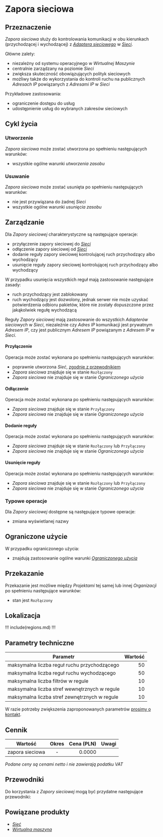 # Zapora sieciowa

## Przeznaczenie

*Zapora sieciowa* służy do kontrolowania komunikacji w obu kierunkach (przychodzącej i wychodzącej) z *[Adaptera sieciowego](/resource/networking/network-adapter.md)* w *[Sieci](/resource/networking/network.md)*.

Główne zalety:

 * niezależny od systemu operacyjnego w *Wirtualnej Maszynie*
 * centralnie zarządzany na poziomie *Sieci*
 * zwiększa skuteczność obowiązujących polityk sieciowych
 * możliwy także do wykorzystania do kontroli ruchu na publicznych *Adresach IP* powiązanych z *Adresami IP* w *Sieci*

Przykładowe zastosowania:

 * ograniczenie dostępu do usług 
 * udostępnienie usług do wybranych zakresów sieciowych

## Cykl życia

### Utworzenie

*Zapora sieciowa* może zostać utworzona po spełnieniu następujących warunków:

 * wszystkie ogólne warunki *utworzenia zasobu*

### Usuwanie

*Zapora sieciowa* może zostać usunięta po spełnieniu następujących warunków:

 * nie jest przywiązana do żadnej *Sieci*
 * wszystkie ogólne warunki *usunięcia zasobu*

## Zarządzanie

Dla *Zapory sieciowej* charakterystyczne są następujące operacje:

 * przyłączenie zapory sieciowej do *[Sieci](/resource/networking/network.md)*
 * odłączenie zapory sieciowej od *[Sieci](/resource/networking/network.md)*
 * dodanie reguły zapory sieciowej kontrolującej ruch przychodzący albo wychodzący
 * usunięcie reguły zapory sieciowej kontrolującej ruch przychodzący albo wychodzący

W przypadku usunięcia wszystkich reguł mają zastosowanie następujące zasady:

 * ruch przychodzący jest zablokowany
 * ruch wychodzący jest dozwolony, jednak serwer nie może uzyskać potwierdzenia odbioru pakietów, które nie zostały dopuszczone przez jakąkolwiek regułę wychodzącą

Reguły *Zapory sieciowej* mają zastosowanie do wszystkich *Adapterów sieciowych* w *Sieci*, niezależnie czy *Adres IP* komunikacji jest prywatnym *Adresem IP*, czy jest publicznym *Adresem IP* powiązanym z *Adresem IP* w *Sieci*.

#### Przyłączenie

Operacja może zostać wykonana po spełnieniu następujących warunków:

 * poprawnie utworzona *Sieć*, [zgodnie z przewodnikiem](/guide/networking/network/creating.md)
 * *Zapora sieciowa* znajduje się w stanie ```Rozłączony```
 * *Zapora sieciowa* nie znajduje się w stanie *Ograniczonego użycia*

#### Odłączenie

Operacja może zostać wykonana po spełnieniu następujących warunków:

 * *Zapora sieciowa* znajduje się w stanie ```Przyłączony```
 * *Zapora sieciowa* nie znajduje się w stanie *Ograniczonego użycia*

#### Dodanie reguły

Operacja może zostać wykonana po spełnieniu następujących warunków:

 * *Zapora sieciowa* znajduje się w stanie ```Rozłączony``` lub ```Przyłączony```
 * *Zapora sieciowa* nie znajduje się w stanie *Ograniczonego użycia*

#### Usunięcie reguły

Operacja może zostać wykonana po spełnieniu następujących warunków:

 * *Zapora sieciowa* znajduje się w stanie ```Rozłączony``` lub ```Przyłączony```
 * *Zapora sieciowa* nie znajduje się w stanie *Ograniczonego użycia*

### Typowe operacje

Dla *Zapory sieciowej* dostępne są następujące typowe operacje:

 * zmiana wyświetlanej nazwy

## Ograniczone użycie

W przypadku ograniczonego użycia:

 * znajdują zastosowanie ogólne warunki *[Ograniczonego użycia](/platform/resource.md#ograniczonego-uzycia)*

## Przekazanie

Przekazanie jest możliwe między *Projektami* tej samej lub innej *Organizacji* po spełnieniu następujące warunków:

 * stan jest ``Rozłączony``

## Lokalizacja

!!! include(regions.md) !!!

## Parametry techniczne

Parametr                                      | Wartość 
--------------------------------------------- | ------:
maksymalna liczba reguł ruchu przychodzącego  | 50
maksymalna liczba reguł ruchu wychodzącego    | 50
maksymalna liczba filtrów w regule            | 10 
maksymalna liczba stref wewnętrznych w regule | 10
maksymalna liczba stref zewnętrznych w regule | 10

W razie potrzeby zwiększenia zaproponowanych parametrów [prosimy o kontakt](/about-us/contact.md).

## Cennik

Wartość         | Okres  | Cena (PLN) | Uwagi
--------------- | :----: | ---------: | ----
zapora sieciowa |   -    |     0.0000 | <!-- TODO: Add service -->

*Podane ceny są cenami netto i nie zawierają podatku VAT*

## Przewodniki

Do korzystania z *Zapory sieciowej* mogą być przydatne następujące przewodniki:

<PageList path_re="guide/networking/firewall/"/>

## Powiązane produkty

 * *[Sieć](/resource/networking/network.md)*
 * *[Wirtualna maszyna](/resource/compute/virtual-machine.md)*
